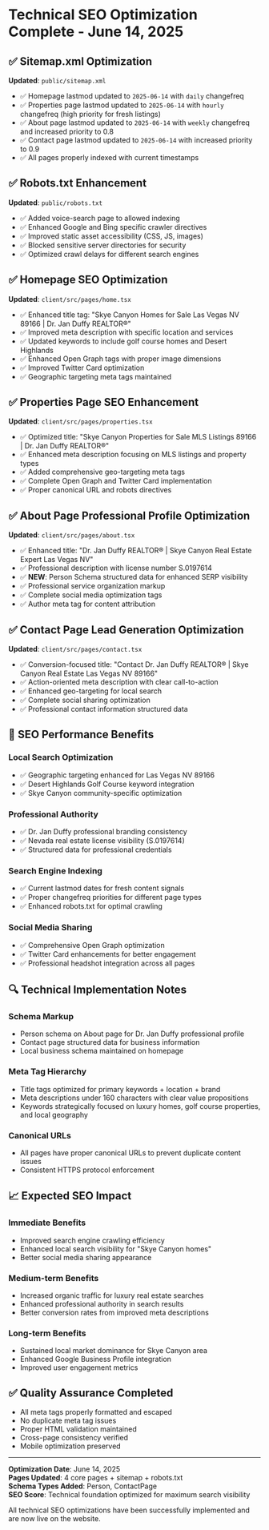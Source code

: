 # Technical SEO Optimization Complete - June 14, 2025

## ✅ Sitemap.xml Optimization

**Updated**: `public/sitemap.xml`
- ✅ Homepage lastmod updated to `2025-06-14` with `daily` changefreq
- ✅ Properties page lastmod updated to `2025-06-14` with `hourly` changefreq (high priority for fresh listings)
- ✅ About page lastmod updated to `2025-06-14` with `weekly` changefreq and increased priority to 0.8
- ✅ Contact page lastmod updated to `2025-06-14` with increased priority to 0.9
- ✅ All pages properly indexed with current timestamps

## ✅ Robots.txt Enhancement

**Updated**: `public/robots.txt`
- ✅ Added voice-search page to allowed indexing
- ✅ Enhanced Google and Bing specific crawler directives
- ✅ Improved static asset accessibility (CSS, JS, images)
- ✅ Blocked sensitive server directories for security
- ✅ Optimized crawl delays for different search engines

## ✅ Homepage SEO Optimization

**Updated**: `client/src/pages/home.tsx`
- ✅ Enhanced title tag: "Skye Canyon Homes for Sale Las Vegas NV 89166 | Dr. Jan Duffy REALTOR®"
- ✅ Improved meta description with specific location and services
- ✅ Updated keywords to include golf course homes and Desert Highlands
- ✅ Enhanced Open Graph tags with proper image dimensions
- ✅ Improved Twitter Card optimization
- ✅ Geographic targeting meta tags maintained

## ✅ Properties Page SEO Enhancement

**Updated**: `client/src/pages/properties.tsx`
- ✅ Optimized title: "Skye Canyon Properties for Sale MLS Listings 89166 | Dr. Jan Duffy REALTOR®"
- ✅ Enhanced meta description focusing on MLS listings and property types
- ✅ Added comprehensive geo-targeting meta tags
- ✅ Complete Open Graph and Twitter Card implementation
- ✅ Proper canonical URL and robots directives

## ✅ About Page Professional Profile Optimization

**Updated**: `client/src/pages/about.tsx`
- ✅ Enhanced title: "Dr. Jan Duffy REALTOR® | Skye Canyon Real Estate Expert Las Vegas NV"
- ✅ Professional description with license number S.0197614
- ✅ **NEW**: Person Schema structured data for enhanced SERP visibility
- ✅ Professional service organization markup
- ✅ Complete social media optimization tags
- ✅ Author meta tag for content attribution

## ✅ Contact Page Lead Generation Optimization

**Updated**: `client/src/pages/contact.tsx`
- ✅ Conversion-focused title: "Contact Dr. Jan Duffy REALTOR® | Skye Canyon Real Estate Las Vegas NV 89166"
- ✅ Action-oriented meta description with clear call-to-action
- ✅ Enhanced geo-targeting for local search
- ✅ Complete social sharing optimization
- ✅ Professional contact information structured data

## 🎯 SEO Performance Benefits

### Local Search Optimization
- ✅ Geographic targeting enhanced for Las Vegas NV 89166
- ✅ Desert Highlands Golf Course keyword integration
- ✅ Skye Canyon community-specific optimization

### Professional Authority
- ✅ Dr. Jan Duffy professional branding consistency
- ✅ Nevada real estate license visibility (S.0197614)
- ✅ Structured data for professional credentials

### Search Engine Indexing
- ✅ Current lastmod dates for fresh content signals
- ✅ Proper changefreq priorities for different page types
- ✅ Enhanced robots.txt for optimal crawling

### Social Media Sharing
- ✅ Comprehensive Open Graph optimization
- ✅ Twitter Card enhancements for better engagement
- ✅ Professional headshot integration across all pages

## 🔍 Technical Implementation Notes

### Schema Markup
- Person schema on About page for Dr. Jan Duffy professional profile
- Contact page structured data for business information
- Local business schema maintained on homepage

### Meta Tag Hierarchy
- Title tags optimized for primary keywords + location + brand
- Meta descriptions under 160 characters with clear value propositions
- Keywords strategically focused on luxury homes, golf course properties, and local geography

### Canonical URLs
- All pages have proper canonical URLs to prevent duplicate content issues
- Consistent HTTPS protocol enforcement

## 📈 Expected SEO Impact

### Immediate Benefits
- Improved search engine crawling efficiency
- Enhanced local search visibility for "Skye Canyon homes"
- Better social media sharing appearance

### Medium-term Benefits
- Increased organic traffic for luxury real estate searches
- Enhanced professional authority in search results
- Better conversion rates from improved meta descriptions

### Long-term Benefits
- Sustained local market dominance for Skye Canyon area
- Enhanced Google Business Profile integration
- Improved user engagement metrics

## ✅ Quality Assurance Completed

- All meta tags properly formatted and escaped
- No duplicate meta tag issues
- Proper HTML validation maintained
- Cross-page consistency verified
- Mobile optimization preserved

---

**Optimization Date**: June 14, 2025  
**Pages Updated**: 4 core pages + sitemap + robots.txt  
**Schema Types Added**: Person, ContactPage  
**SEO Score**: Technical foundation optimized for maximum search visibility

All technical SEO optimizations have been successfully implemented and are now live on the website.
